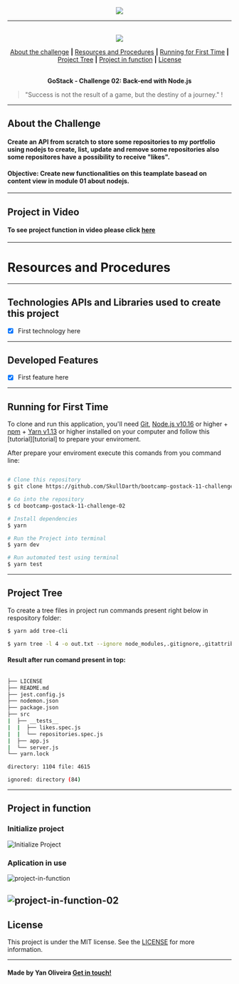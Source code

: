 <p align="center">
  <img src="https://skylab.rocketseat.com.br/api/files/1586184608716.svg",>
</p>

---

<p align="center">
  <br />
  <img src="https://img.shields.io/badge/made%20by-SkullDarth-lightgrey">
  

  <!-- Indice personalizado -->
  <p align="center">
      <a href="#about-the-challenge">About the challenge</a>
      <strong>|</strong>
      <a href="#resources-and-procedures">Resources and Procedures</a>
      <strong>|</strong>
      <a href="#running-for-first-time">Running for First Time</a>
      <strong>|</strong>
      <a href="#project-tree">Project Tree</a>
      <strong>|</strong>
      <a href="#project-in-function">Project in function</a>
      <strong>|</strong>
      <a href="#license">License</a>
      <br />
      <br />
      <p align="center"> <strong>GoStack - Challenge 02: Back-end with Node.js</strong></p>
   </p>

</p>

  > "Success is not the result of a game, but the destiny of a journey." !

---
## **About the Challenge**
#### Create an API from scratch to store some repositories to my portfolio using nodejs to create, list, update and remove some repositories also some repositores have a possibility to receive "likes".
#### Objective: Create new functionalities on this teamplate basead on content view in module 01 about nodejs.

---
## Project in Video

#### To see project function in video please click [here][projectFunctionInVideo]
---
# Resources and Procedures
---
## Technologies APIs and Libraries used to create this project

- [x] First technology here
---
## Developed Features

- [x] First feature here
---
## Running for First Time
To clone and run this application, you'll need [Git](https://git-scm.com), [Node.js v10.16][nodejs] or higher + [npm][npm] + [Yarn v1.13][yarn] or higher installed on your computer and follow this [tutorial][tutorial] to prepare your enviroment.

After prepare your enviroment execute this comands from you command line:

```bash

# Clone this repository
$ git clone https://github.com/SkullDarth/bootcamp-gostack-11-challenge-02.git

# Go into the repository
$ cd bootcamp-gostack-11-challenge-02

# Install dependencies
$ yarn

# Run the Project into terminal
$ yarn dev

# Run automated test using terminal
$ yarn test

```
---
## Project Tree
To create a tree files in project run commands present right below in respository folder:

```bash
$ yarn add tree-cli

$ yarn tree -l 4 -o out.txt --ignore node_modules,.gitignore,.gitattributes

```

#### Result after run comand present in top:

```bash

├── LICENSE
├── README.md
├── jest.config.js
├── nodemon.json
├── package.json
├── src
|  ├── __tests__
|  |  ├── likes.spec.js
|  |  └── repositories.spec.js
|  ├── app.js
|  └── server.js
└── yarn.lock

directory: 1104 file: 4615

ignored: directory (84)

```
---
## Project in function

### **Initialize project**

![Initialize Project][initialized-project]


### **Aplication in use**

![project-in-function][project-in-function]

![project-in-function-02][project-in-function-02]
---
## License
This project is under the MIT license. See the [LICENSE](./LICENSE) for more information.

---

#### Made by Yan Oliveira [Get in touch!][MylinkedIn]

<!-- Hiperlinks structure to base -->
<!-- Just refer the link using this sintax: "[challenger 02][challenge02]" -->
[challenge02]: https://github.com/SkullDarth/bootcamp-gostack-challenge-02

[tree-cli]:https://github.com/MrRaindrop/tree-cli
[nodejs]: https://nodejs.org/
[yarn]: https://yarnpkg.com/
[npm]: #

[webview]: https://github.com/react-native-community/react-native-webview/blob/master/docs/Getting-Started.md
[initialized-project]: #
[project-in-function]: #
[project-in-function-02]: #
[projectFunctionInVideo]: #

[MylinkedIn]:https://www.linkedin.com/in/yan-brito/

